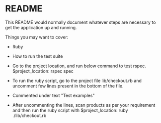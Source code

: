# README

This README would normally document whatever steps are necessary to get the
application up and running.

Things you may want to cover:

* Ruby

* How to run the test suite

* Go to the project location, and run below command to test rspec.
  $project_location: rspec spec

* To run the ruby script, go to the project file lib/checkout.rb and uncomment few lines present in the bottom of the file.
* Commented under text "Test examples"

* After uncommenting the lines, scan products as per your requirement and then run the ruby script with
  $project_location:  ruby ./lib/checkout.rb